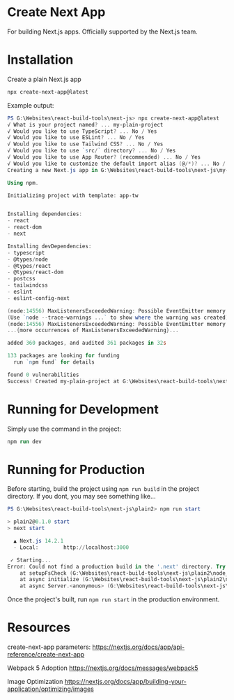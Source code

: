 # Create Next App
For building Next.js apps. Officially supported by the Next.js team.

# Installation

Create a plain Next.js app

```bash
npx create-next-app@latest
```

Example output:

```ps1
PS G:\Websites\react-build-tools\next-js> npx create-next-app@latest
√ What is your project named? ... my-plain-project
√ Would you like to use TypeScript? ... No / Yes
√ Would you like to use ESLint? ... No / Yes
√ Would you like to use Tailwind CSS? ... No / Yes
√ Would you like to use `src/` directory? ... No / Yes
√ Would you like to use App Router? (recommended) ... No / Yes
√ Would you like to customize the default import alias (@/*)? ... No / Yes
Creating a new Next.js app in G:\Websites\react-build-tools\next-js\my-plain-project.

Using npm.

Initializing project with template: app-tw


Installing dependencies:
- react
- react-dom
- next

Installing devDependencies:
- typescript
- @types/node
- @types/react
- @types/react-dom
- postcss
- tailwindcss
- eslint
- eslint-config-next

(node:14556) MaxListenersExceededWarning: Possible EventEmitter memory leak detected. 11 close listeners added to [TLSSocket]. Use emitter.setMaxListeners() to increase limit
(Use `node --trace-warnings ...` to show where the warning was created)
(node:14556) MaxListenersExceededWarning: Possible EventEmitter memory leak detected. 11 close listeners added to [TLSSocket]. Use emitter.setMaxListeners() to increase limit
...{more occurrences of MaxListenersExceededWarning}...

added 360 packages, and audited 361 packages in 32s

133 packages are looking for funding
  run `npm fund` for details

found 0 vulnerabilities
Success! Created my-plain-project at G:\Websites\react-build-tools\next-js\my-plain-project
```

# Running for Development

Simply use the command in the project:

```ps
npm run dev
```

# Running for Production

Before starting, build the project using `npm run build` in the project directory.
If you dont, you may see something like...

```ps1
PS G:\Websites\react-build-tools\next-js\plain2> npm run start

> plain2@0.1.0 start
> next start

  ▲ Next.js 14.2.1
  - Local:        http://localhost:3000

 ✓ Starting...
Error: Could not find a production build in the '.next' directory. Try building your app with 'next build' before starting the production server. https://nextjs.org/docs/messages/production-start-no-build-id
    at setupFsCheck (G:\Websites\react-build-tools\next-js\plain2\node_modules\next\dist\server\lib\router-utils\filesystem.js:151:19)
    at async initialize (G:\Websites\react-build-tools\next-js\plain2\node_modules\next\dist\server\lib\router-server.js:61:23)
    at async Server.<anonymous> (G:\Websites\react-build-tools\next-js\plain2\node_modules\next\dist\server\lib\start-server.js:249:36)
```

Once the project's built, run `npm run start` in the production environment.

# Resources

create-next-app parameters:
https://nextjs.org/docs/app/api-reference/create-next-app

Webpack 5 Adoption
https://nextjs.org/docs/messages/webpack5

Image Optimization
https://nextjs.org/docs/app/building-your-application/optimizing/images
